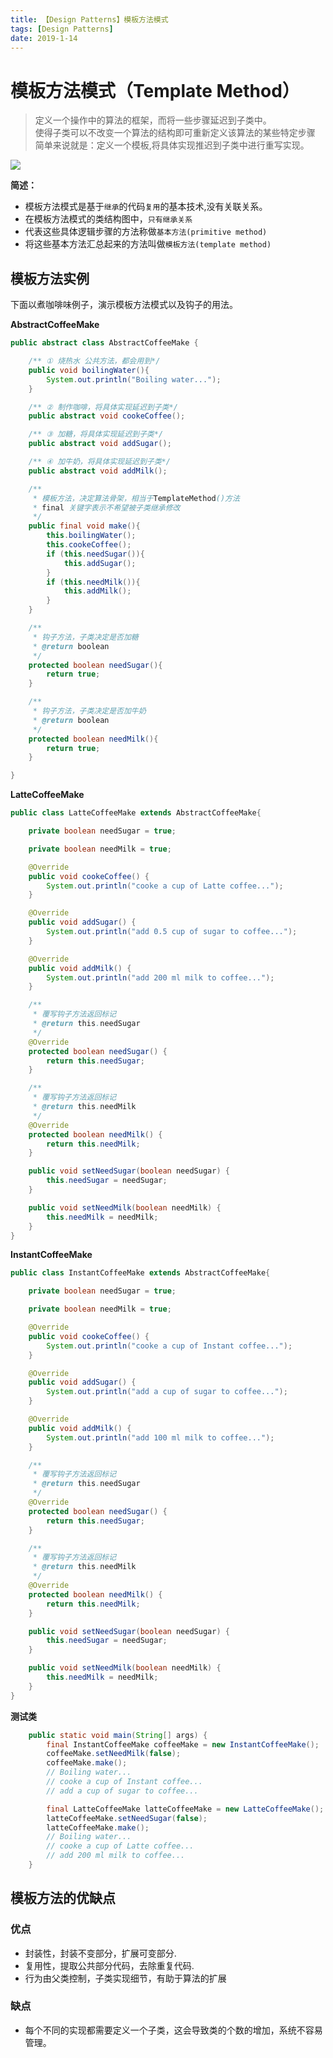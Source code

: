 ```yaml
---
title: 【Design Patterns】模板方法模式
tags: [Design Patterns]
date: 2019-1-14
---
```


# 模板方法模式（Template Method）
> 定义一个操作中的算法的框架，而将一些步骤延迟到子类中。  
使得子类可以不改变一个算法的结构即可重新定义该算法的某些特定步骤  
> 简单来说就是：定义一个模板,将具体实现推迟到子类中进行重写实现。  

![](../img/template.png)


**简述：**
- 模板方法模式是基于`继承`的代码`复用`的基本技术,没有关联关系。
- 在模板方法模式的类结构图中，`只有继承关系`
- 代表这些具体逻辑步骤的方法称做`基本方法(primitive method)`
- 将这些基本方法汇总起来的方法叫做`模板方法(template method)`

## 模板方法实例

下面以煮咖啡味例子，演示模板方法模式以及钩子的用法。

**AbstractCoffeeMake**
```java
public abstract class AbstractCoffeeMake {

    /** ① 烧热水 公共方法，都会用到*/
    public void boilingWater(){
        System.out.println("Boiling water...");
    }

    /** ② 制作咖啡，将具体实现延迟到子类*/
    public abstract void cookeCoffee();

    /** ③ 加糖，将具体实现延迟到子类*/
    public abstract void addSugar();

    /** ④ 加牛奶，将具体实现延迟到子类*/
    public abstract void addMilk();

    /** 
     * 模板方法，决定算法骨架，相当于TemplateMethod()方法 
     * final 关键字表示不希望被子类继承修改
     */
    public final void make(){
        this.boilingWater();
        this.cookeCoffee();
        if (this.needSugar()){
            this.addSugar();
        }
        if (this.needMilk()){
            this.addMilk();
        }
    }

    /**
     * 钩子方法，子类决定是否加糖
     * @return boolean
     */
    protected boolean needSugar(){
        return true;
    }

    /**
     * 钩子方法，子类决定是否加牛奶
     * @return boolean
     */
    protected boolean needMilk(){
        return true;
    }

}
```

**LatteCoffeeMake**
```java
public class LatteCoffeeMake extends AbstractCoffeeMake{

    private boolean needSugar = true;

    private boolean needMilk = true;

    @Override
    public void cookeCoffee() {
        System.out.println("cooke a cup of Latte coffee...");
    }

    @Override
    public void addSugar() {
        System.out.println("add 0.5 cup of sugar to coffee...");
    }

    @Override
    public void addMilk() {
        System.out.println("add 200 ml milk to coffee...");
    }

    /**
     * 覆写钩子方法返回标记
     * @return this.needSugar
     */
    @Override
    protected boolean needSugar() {
        return this.needSugar;
    }

    /**
     * 覆写钩子方法返回标记
     * @return this.needMilk
     */
    @Override
    protected boolean needMilk() {
        return this.needMilk;
    }

    public void setNeedSugar(boolean needSugar) {
        this.needSugar = needSugar;
    }

    public void setNeedMilk(boolean needMilk) {
        this.needMilk = needMilk;
    }
}
```

**InstantCoffeeMake**
```java
public class InstantCoffeeMake extends AbstractCoffeeMake{

    private boolean needSugar = true;

    private boolean needMilk = true;

    @Override
    public void cookeCoffee() {
        System.out.println("cooke a cup of Instant coffee...");
    }

    @Override
    public void addSugar() {
        System.out.println("add a cup of sugar to coffee...");
    }

    @Override
    public void addMilk() {
        System.out.println("add 100 ml milk to coffee...");
    }

    /**
     * 覆写钩子方法返回标记
     * @return this.needSugar
     */
    @Override
    protected boolean needSugar() {
        return this.needSugar;
    }

    /**
     * 覆写钩子方法返回标记
     * @return this.needMilk
     */
    @Override
    protected boolean needMilk() {
        return this.needMilk;
    }

    public void setNeedSugar(boolean needSugar) {
        this.needSugar = needSugar;
    }

    public void setNeedMilk(boolean needMilk) {
        this.needMilk = needMilk;
    }
}
```

**测试类**
```java
    public static void main(String[] args) {
        final InstantCoffeeMake coffeeMake = new InstantCoffeeMake();
        coffeeMake.setNeedMilk(false);
        coffeeMake.make();
        // Boiling water...
        // cooke a cup of Instant coffee...
        // add a cup of sugar to coffee...

        final LatteCoffeeMake latteCoffeeMake = new LatteCoffeeMake();
        latteCoffeeMake.setNeedSugar(false);
        latteCoffeeMake.make();
        // Boiling water...
        // cooke a cup of Latte coffee...
        // add 200 ml milk to coffee...        
    }
```

## 模板方法的优缺点

### 优点
- 封装性，封装不变部分，扩展可变部分.
- 复用性，提取公共部分代码，去除重复代码.
- 行为由父类控制，子类实现细节，有助于算法的扩展

### 缺点
- 每个不同的实现都需要定义一个子类，这会导致类的个数的增加，系统不容易管理。

